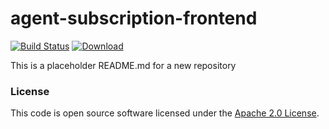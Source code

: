 
# agent-subscription-frontend

[![Build Status](https://travis-ci.org/hmrc/agent-subscription-frontend.svg?branch=master)](https://travis-ci.org/hmrc/agent-subscription-frontend) [ ![Download](https://api.bintray.com/packages/hmrc/releases/agent-subscription-frontend/images/download.svg) ](https://bintray.com/hmrc/releases/agent-subscription-frontend/_latestVersion)

This is a placeholder README.md for a new repository

### License

This code is open source software licensed under the [Apache 2.0 License]("http://www.apache.org/licenses/LICENSE-2.0.html").
    